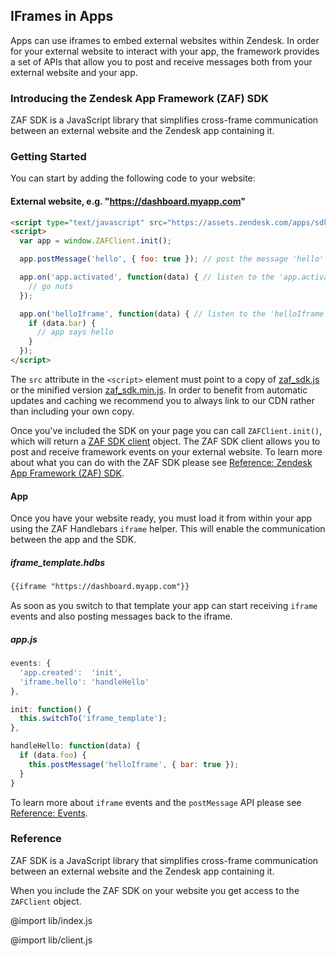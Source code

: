 ## IFrames in Apps

Apps can use iframes to embed external websites within Zendesk. In order for your external website to interact with your app, the framework provides a set of APIs that allow you to post and receive messages both from your external website and your app.

### Introducing the Zendesk App Framework (ZAF) SDK

ZAF SDK is a JavaScript library that simplifies cross-frame communication between an external website and the Zendesk app containing it.

### Getting Started

You can start by adding the following code to your website:

#### External website, e.g. "https://dashboard.myapp.com"
```html
<script type="text/javascript" src="https://assets.zendesk.com/apps/sdk/latest/zaf_sdk.js"></script>
<script>
  var app = window.ZAFClient.init();

  app.postMessage('hello', { foo: true }); // post the message 'hello' to the Zendesk app

  app.on('app.activated', function(data) { // listen to the 'app.activated' Framework event
    // go nuts
  });

  app.on('helloIframe', function(data) { // listen to the 'helloIframe' message sent from the app
    if (data.bar) {
      // app says hello
    }
  });
</script>
```

The `src` attribute in the `<script>` element must point to a copy of [zaf_sdk.js](https://assets.zendesk.com/apps/sdk/latest/zaf_sdk.js) or the minified version [zaf_sdk.min.js](https://assets.zendesk.com/apps/sdk/latest/zaf_sdk.min.js). In order to benefit from automatic updates and caching we recommend you to always link to our CDN rather than including your own copy.

Once you've included the SDK on your page you can call `ZAFClient.init()`, which will return a [ZAF SDK client](./reference/sdk.html#client-object) object. The ZAF SDK client allows you to post and receive framework events on your external website. To learn more about what you can do with the ZAF SDK please see [Reference: Zendesk App Framework (ZAF) SDK](./reference/sdk.html).

#### App

Once you have your website ready, you must load it from within your app using the ZAF Handlebars `iframe` helper. This will enable the communication between the app and the SDK.

##### iframe_template.hdbs
```html
{{iframe "https://dashboard.myapp.com"}}
```

As soon as you switch to that template your app can start receiving `iframe` events and also posting messages back to the iframe.

##### app.js
```js
events: {
  'app.created':  'init',
  'iframe.hello': 'handleHello'
},

init: function() {
  this.switchTo('iframe_template');
},

handleHello: function(data) {
  if (data.foo) {
    this.postMessage('helloIframe', { bar: true });
  }
}
```

To learn more about `iframe` events and the `postMessage` API please see [Reference: Events](./reference/events.html).


### Reference

ZAF SDK is a JavaScript library that simplifies cross-frame communication between an external website and the Zendesk app containing it.

When you include the ZAF SDK on your website you get access to the `ZAFClient` object.

@import lib/index.js

@import lib/client.js
